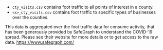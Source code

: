 * `cty_visits.csv` contains foot traffic to all points of interest in a county. 
* `<x>_cty_visits.csv` contains foot traffic to specific types of businesses over the counties. 

This data is aggregated over the foot traffic data for consume activity, that has been generously provided by SafeGraph to understand the COVID-19 spread. Please see their website for more details or to get access to the raw data. https://www.safegraph.com/
